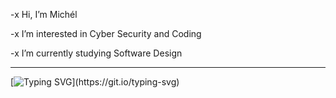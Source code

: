 -x  Hi, I’m Michél

-x  I’m interested in Cyber Security and Coding

-x  I’m currently studying Software Design

---

[![Typing SVG](https://readme-typing-svg.herokuapp.com?font=Fira+Code&pause=1000&color=C4D7FF&width=435&lines=Hello+Friend;Welcome+to+my+Github!)](https://git.io/typing-svg)
